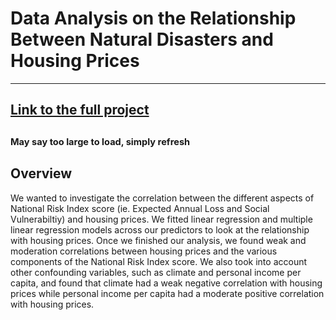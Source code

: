 # Data Analysis on the Relationship Between Natural Disasters and Housing Prices
---
## [Link to the full project](NatDisaster_Analysis.ipynb) 
<sub><sup>May say too large to load, simply refresh</sup></sub>
---
## Overview 

We wanted to investigate the correlation between the different aspects of National Risk Index score (ie. Expected Annual Loss and Social Vulnerabiltiy) and housing prices. We fitted linear regression and multiple linear regression models across our predictors to look at the relationship with housing prices. Once we finished our analysis, we found weak and moderation correlations between housing prices and the various components of the National Risk Index score. We also took into account other confounding variables, such as climate and personal income per capita, and found that climate had a weak negative correlation with housing prices while personal income per capita had a moderate positive correlation with housing prices.
